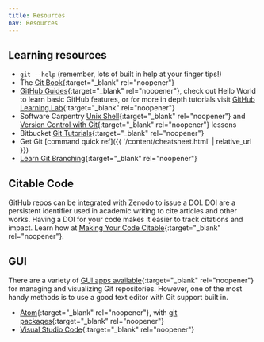 ```yaml
---
title: Resources
nav: Resources
---
```


## Learning resources

- `git --help` (remember, lots of built in help at your finger tips!)
- The [Git Book](https://git-scm.com/book/en/v2){:target="_blank" rel="noopener"}
- [GitHub Guides](https://guides.github.com/){:target="_blank" rel="noopener"}, check out Hello World to learn basic GitHub features, or for more in depth tutorials visit [GitHub Learning Lab](https://lab.github.com/){:target="_blank" rel="noopener"}
- Software Carpentry [Unix Shell](http://swcarpentry.github.io/shell-novice/01-intro/){:target="_blank" rel="noopener"} and [Version Control with Git](http://swcarpentry.github.io/git-novice/){:target="_blank" rel="noopener"} lessons
- Bitbucket [Git Tutorials](https://www.atlassian.com/git/tutorials){:target="_blank" rel="noopener"}
- Get Git [command quick ref]({{ '/content/cheatsheet.html' | relative_url }})
- [Learn Git Branching](https://learngitbranching.js.org/){:target="_blank" rel="noopener"}

## Citable Code

GitHub repos can be integrated with Zenodo to issue a DOI. 
DOI are a persistent identifier used in academic writing to cite articles and other works. 
Having a DOI for your code makes it easier to track citations and impact. 
Learn how at [Making Your Code Citable](https://guides.github.com/activities/citable-code/){:target="_blank" rel="noopener"}.

## GUI 

There are a variety of [GUI apps available](https://git-scm.com/downloads/guis){:target="_blank" rel="noopener"} for managing and visualizing Git repositories.
However, one of the most handy methods is to use a good text editor with Git support built in. 

- [Atom](https://atom.io/){:target="_blank" rel="noopener"}, with [git packages](https://atom.io/packages/search?q=git){:target="_blank" rel="noopener"}
- [Visual Studio Code](https://code.visualstudio.com/){:target="_blank" rel="noopener"}
